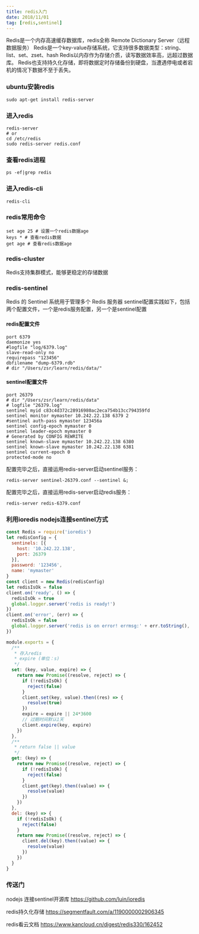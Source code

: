 ```yaml
---
title: redis入门
date: 2018/11/01
tag: [redis,sentinel]
---
```


Redis是一个内存高速缓存数据库，redis全称 Remote Dictionary Server（远程数据服务）
Redis是一个key-value存储系统，它支持很多数据类型：string、list、set、zset、hash
Redis以内存作为存储介质，读写数据效率高，远超过数据库。
Redis也支持持久化存储，即将数据定时存储备份到硬盘，当遭遇停电或者宕机的情况下数据不至于丢失。

### ubuntu安装redis
```shell
sudo apt-get install redis-server
```

### 进入redis

```shell
redis-server
# or
cd /etc/redis 
sudo redis-server redis.conf
```

### 查看redis进程
```shell
ps -ef|grep redis
```

### 进入redis-cli
```shell
redis-cli
```

### redis常用命令

```shell
set age 25 # 设置一个redis数据age
keys * # 查看redis数据
get age # 查看redis数据age
```
### redis-cluster
Redis支持集群模式，能够更稳定的存储数据


### redis-sentinel
Redis 的 Sentinel 系统用于管理多个 Redis 服务器
sentinel配置实践如下，包括两个配置文件，一个是redis服务配置，另一个是sentinel配置

#### redis配置文件
```shell
port 6379
daemonize yes
#logfile "log/6379.log"
slave-read-only no
requirepass "123456"
dbfilename "dump-6379.rdb"
# dir "/Users/zsr/learn/redis/data/"
```

#### sentinel配置文件
```shell
port 26379
# dir "/Users/zsr/learn/redis/data"
# logfile "26379.log"
sentinel myid c83c4d372c28916980ac2eca754b13cc794359fd
sentinel monitor mymaster 10.242.22.138 6379 2
#sentinel auth-pass mymaster 123456a
sentinel config-epoch mymaster 0
sentinel leader-epoch mymaster 0
# Generated by CONFIG REWRITE
sentinel known-slave mymaster 10.242.22.138 6380
sentinel known-slave mymaster 10.242.22.138 6381
sentinel current-epoch 0
protected-mode no
```

配置完毕之后，直接运用redis-server启动sentinel服务：
```shell
redis-server sentinel-26379.conf --sentinel &;
```

配置完毕之后，直接运用redis-server启动redis服务：
```shell
redis-server redis-6379.conf
```

### 利用ioredis nodejs连接sentinel方式

```javascript
const Redis = require('ioredis')
let redisConfig = {
  sentinels: [{
    host: '10.242.22.138',
    port: 26379
  }],
  password: '123456',
  name: 'mymaster'
}
const client = new Redis(redisConfig)
let redisIsOk = false
client.on('ready', () => {
  redisIsOk = true
  global.logger.server('redis is ready!')
})
client.on('error', (err) => {
  redisIsOk = false
  global.logger.server('redis is on error! errmsg:' + err.toString(), 'ERROR')
})

module.exports = {
  /**
   * 存入redis
   * expire (单位：s)
   */
  set: (key, value, expire) => {
    return new Promise((resolve, reject) => {
      if (!redisIsOk) {
        reject(false)
      }
      client.set(key, value).then((res) => {
        resolve(true)
      })
      expire = expire || 24*3600
      // 过期时间默认1天
      client.expire(key, expire)
    })
  },
  /**
   * return false || value
   */
  get: (key) => {
    return new Promise((resolve, reject) => {
      if (!redisIsOk) {
        reject(false)
      }
      client.get(key).then((value) => {
        resolve(value)
      })
    })
  },
  del: (key) => {
    if (!redisIsOk) {
      reject(false)
    }
    return new Promise((resolve, reject) => {
      client.del(key).then((value) => {
        resolve(value)
      })
    })
  }
}
```


### 传送门

nodejs 连接sentinel开源库
https://github.com/luin/ioredis

redis持久化存储
https://segmentfault.com/a/1190000002906345

redis看云文档
https://www.kancloud.cn/digest/redis330/162452
